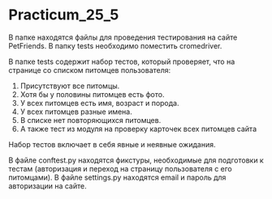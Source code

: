 # Practicum_25_5
В папке находятся файлы для проведения тестирования на сайте PetFriends.
В папку tests необходимо поместить cromedriver.

В папке tests содержит набор тестов, который проверяет, что на странице со списком питомцев пользователя:

1. Присутствуют все питомцы.
2. Хотя бы у половины питомцев есть фото.
3. У всех питомцев есть имя, возраст и порода.
4. У всех питомцев разные имена.
5. В списке нет повторяющихся питомцев.
6. А также тест из модуля на проверку карточек всех питомцев сайта

Набор тестов включает в себя явные и неявные ожидания.

В файле conftest.py находятся фикстуры, необходимые для подготовки к тестам (авторизация и переход на страницу пользователя с его питомцами).
В файле settings.py находятся email и пароль для авторизации на сайте.
